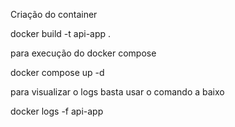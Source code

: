 Criação do container

docker build -t api-app .

para execução do docker compose

docker compose up -d

para visualizar o logs basta usar o comando a baixo

docker logs -f api-app

